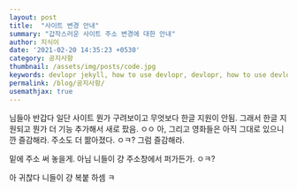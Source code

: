 ```yaml
---
layout: post
title:  "사이트 변경 안내"
summary: "갑작스러운 사이트 주소 변경에 대한 안내"
author: 지식이
date: '2021-02-20 14:35:23 +0530'
category: 공지사항
thumbnail: /assets/img/posts/code.jpg
keywords: devlopr jekyll, how to use devlopr, devlopr, how to use devlopr-jekyll, devlopr-jekyll tutorial,best jekyll themes
permalink: /blog/공지사항/
usemathjax: true
---
```



님들아 반갑다 일단 사이트 뭔가 구려보이고 무엇보다 한글 지원이 안됨. 그래서 한글 지원되고 뭔가 더 기능 추가해서 새로 팠음. ㅇㅇ
아, 그리고 영화들은 아직 그대로 있으니깐 즐감해라. 주소도 더 짦아졌다. ㅇㅋ? 그럼 즐감해라.

밑에 주소 써 놓을게. 아님 니들이 걍 주소창에서 퍼가든가. ㅇㅋ?







아 귀찮다 니들이 걍 복붙 하셈 ㅋ

